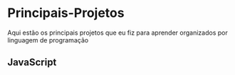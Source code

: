 # Principais-Projetos

Aqui estão os principais projetos que eu fiz para aprender organizados por linguagem de programação

## JavaScript
